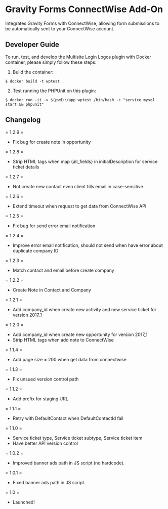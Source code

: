 # Gravity Forms ConnectWise Add-On

Integrates Gravity Forms with ConnectWise, allowing form submissions to be automatically sent to your ConnectWise account.

Developer Guide
---------------

To run, test, and develop the Multisite Login Logos plugin with Docker container, please simply follow these steps:

1. Build the container:

  `$ docker build -t wptest .`
 
2. Test running the PHPUnit on this plugin:

  `$ docker run -it -v $(pwd):/app wptest /bin/bash -c "service mysql start && phpunit"`

Changelog
----------

= 1.2.9 =
* Fix bug for create note in opportunity

= 1.2.8 =
* Strip HTML tags when map {all_fields} in initialDescription for service ticket details 

= 1.2.7 =
* Not create new contact even client fills email in case-sensitive

= 1.2.6 =
* Extend timeout when request to get data from ConnectWise API 

= 1.2.5 =
* Fix bug for send error email notification 

= 1.2.4 =
* Improve error email notification, should not send when have error about duplicate company ID  

= 1.2.3 =
* Match contact and email before create company 

= 1.2.2 =
* Create Note in Contact and Company

= 1.2.1 =

* Add company_id when create new activity and new service ticket for version 2017_1 

= 1.2.0 =

* Add company_id when create new opportunity for version 2017_1 
* Strip HTML tags when add note to ConnectWise 

= 1.1.4 =

* Add page size = 200 when get data from connectwise

= 1.1.3 =

* Fix unsued version control path

= 1.1.2 =

* Add prefix for staging URL

= 1.1.1 =

* Retry with DefaultContact when DefaultContactId fail 

= 1.1.0 =

* Service ticket type, Service ticket subtype, Service ticket item
* Have better API version control

= 1.0.2 =

* Improved banner ads path in JS script (no hardcode).

= 1.0.1 =

* Fixed banner ads path in JS script.

= 1.0 =

* Launched!
